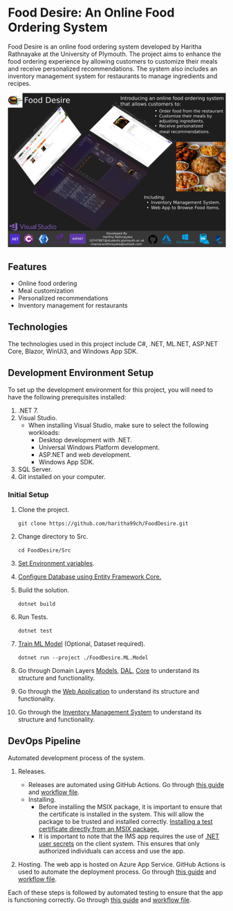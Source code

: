 # Food Desire: An Online Food Ordering System

Food Desire is an online food ordering system developed by Haritha Rathnayake at the University of Plymouth. The project aims to enhance the food ordering experience by allowing customers to customize their meals and receive personalized recommendations. The system also includes an inventory management system for restaurants to manage ingredients and recipes.

![Poster](Images/Food%20Desire%20Poster.png)

## Features

- Online food ordering
- Meal customization
- Personalized recommendations
- Inventory management for restaurants

## Technologies

The technologies used in this project include C#, .NET, ML.NET, ASP.NET Core, Blazor, WinUi3, and Windows App SDK.

## Development Environment Setup

To set up the development environment for this project, you will need to have the following prerequisites installed:

1. .NET 7.
2. Visual Studio.
    - When installing Visual Studio, make sure to select the following workloads:
      - Desktop development with .NET.
      - Universal Windows Platform development.
      - ASP.NET and web development.
      - Windows App SDK.
3. SQL Server.
4. Git installed on your computer.

### Initial Setup

1. Clone the project.

    `git clone https://github.com/haritha99ch/FoodDesire.git`

2. Change directory to Src.

    `cd FoodDesire/Src`

3. [Set Environment variables](Src/FoodDesire.AppSettings/README.md#setting-environment-variables).
4. [Configure Database using Entity Framework Core.](Src/FoodDesire.DAL/README.md#database-migrations)
5. Build the solution.

    `dotnet build`

6. Run Tests.

    `dotnet test`

7. [Train ML Model](Src/FoodDesire.ML.Model/README.md) (Optional, Dataset required).

    `dotnet run --project ./FoodDesire.ML.Model`

8. Go through Domain Layers [Models](Src/FoodDesire.Models/README.md), [DAL](Src/FoodDesire.DAL/README.md), [Core](Src/FoodDesire.Core/README.md) to understand its structure and functionality.
9. Go through the [Web Application](Src/FoodDesire.Web.API/README.md) to understand its structure and functionality.
10. Go through the [Inventory Management System](Src/FoodDesire.IMS/README.md) to understand its structure and functionality.

## DevOps Pipeline

Automated development process of the system.

1. Releases.
    - Releases are automated using GitHub Actions. Go through [this guide](https://github.com/MicrosoftDocs/windows-dev-docs/blob/docs/hub/apps/package-and-deploy/ci-for-winui3.md) and [workflow file](.github/workflows/production-winui3-fooddesire-dotnet-desktop.yml).
    - Installing.
        - Before installing the MSIX package, it is important to ensure that the certificate is installed in the system. This will allow the package to be trusted and installed    correctly. [Installing a test certificate directly from an MSIX package.](https://www.advancedinstaller.com/install-test-certificate-from-msix.html)
        - It is important to note that the IMS app requires the use of [.NET user secrets](Src/FoodDesire.AppSettings/README.md#setting-environment-variables) on the client system. This ensures that only authorized individuals can access and use the app.

2. Hosting.
    The web app is hosted on Azure App Service. GitHub Actions is used to automate the deployment process. Go through [this guide](https://learn.microsoft.com/en-us/dotnet/devops/github-actions-overview) and [workflow file](.github/workflows/production-web_app-fooddesire-web-sea-dev-001.yml).

Each of these steps is followed by automated testing to ensure that the app is functioning correctly. Go through [this guide](https://learn.microsoft.com/en-us/dotnet/devops/dotnet-test-github-action) and [workflow file](.github/workflows/dotnet-desktop.yml).
